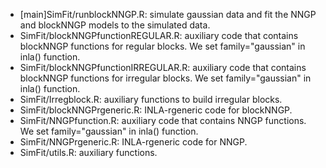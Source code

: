 
- [main]SimFit/runblockNNGP.R: simulate  gaussian data and fit the NNGP and blockNNGP models to the simulated data. 
- SimFit/blockNNGPfunctionREGULAR.R: auxiliary code that contains blockNNGP functions for regular blocks. We set family="gaussian" in inla() function. 
- SimFit/blockNNGPfunctionIRREGULAR.R: auxiliary code that contains blockNNGP functions for irregular blocks. We set family="gaussian" in inla() function. 
- SimFit/Irregblock.R:  auxiliary functions to build irregular blocks.
- SimFit/blockNNGPrgeneric.R: INLA-rgeneric code for blockNNGP.
- SimFit/NNGPfunction.R: auxiliary code that contains NNGP functions. We set family="gaussian" in inla() function. 
- SimFit/NNGPrgeneric.R: INLA-rgeneric code for NNGP.
- SimFit/utils.R:  auxiliary functions.
